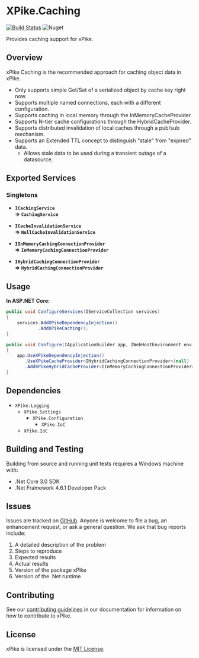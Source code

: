 # XPike.Caching

[![Build Status](https://dev.azure.com/xpike/xpike/_apis/build/status/xpike.caching?branchName=master)](https://dev.azure.com/xpike/xpike/_build/latest?definitionId=9&branchName=master)
![Nuget](https://img.shields.io/nuget/v/XPike.Caching)

Provides caching support for xPike.

## Overview

xPike Caching is the recommended approach for caching object data in xPike.

- Only supports simple Get/Set of a serialized object by cache key right now.
- Supports multiple named connections, each with a different configuration.
- Supports caching in local memory through the InMemoryCacheProvider.
- Supports N-tier cache configurations through the HybridCacheProvider.
- Supports distributed invalidation of local caches through a pub/sub mechanism.
- Supports an Extended TTL concept to distinguish "stale" from "expired" data.
    - Allows stale data to be used during a transient outage of a datasource.

## Exported Services

### Singletons

- **`ICachingService`**  
  **=> `CachingService`**

- **`ICacheInvalidationService`**  
  **=> `NullCacheInvalidationService`**

- **`IInMemoryCachingConnectionProvider`**  
  **=> `InMemoryCachingConnectionProvider`**

- **`IHybridCachingConnectionProvider`**  
  **=> `HybridCachingConnectionProvider`**

## Usage

**In ASP.NET Core:**

```csharp
public void ConfigureServices(IServiceCollection services)
{
    services.AddXPikeDependencyInjection()
            .AddXPikeCaching();
}

public void Configure(IApplicationBuilder app, IWebHostEnvironment env)
{
    app.UseXPikeDependencyInjection()
       .UseXPikeCacheProvider<IHybridCachingConnectionProvider>(null)
       .AddXPikeHybridCacheProvider<IInMemoryCachingConnectionProvider>(null);
}
```

## Dependencies

- `XPike.Logging`
  - `XPike.Settings`
    - `XPike.Configuration`
      - `XPike.IoC`
  - `XPike.IoC`

## Building and Testing

Building from source and running unit tests requires a Windows machine with:

* .Net Core 3.0 SDK
* .Net Framework 4.6.1 Developer Pack

## Issues

Issues are tracked on [GitHub](https://github.com/xpike/xpike-caching/issues). Anyone is welcome to file a bug,
an enhancement request, or ask a general question. We ask that bug reports include:

1. A detailed description of the problem
2. Steps to reproduce
3. Expected results
4. Actual results
5. Version of the package xPike
6. Version of the .Net runtime

## Contributing

See our [contributing guidelines](https://github.com/xpike/documentation/blob/master/docfx_project/articles/contributing.md)
in our documentation for information on how to contribute to xPike.

## License

xPike is licensed under the [MIT License](LICENSE).
